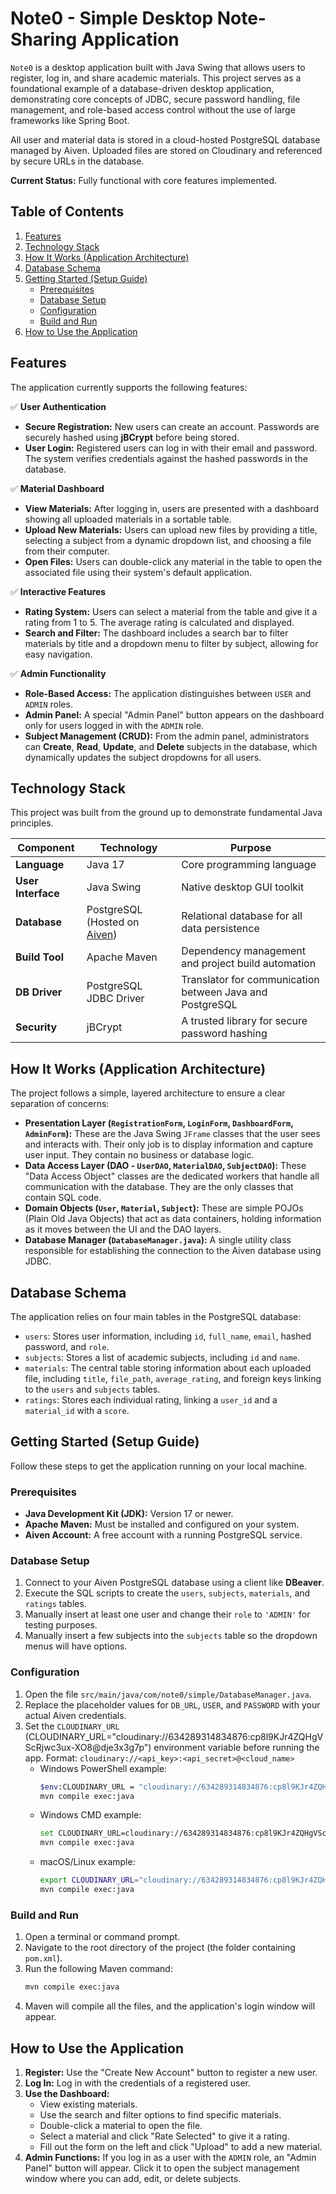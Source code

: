 # Note0 - Simple Desktop Note-Sharing Application

`Note0` is a desktop application built with Java Swing that allows users to register, log in, and share academic materials. This project serves as a foundational example of a database-driven desktop application, demonstrating core concepts of JDBC, secure password handling, file management, and role-based access control without the use of large frameworks like Spring Boot.

All user and material data is stored in a cloud-hosted PostgreSQL database managed by Aiven. Uploaded files are stored on Cloudinary and referenced by secure URLs in the database.

**Current Status:** Fully functional with core features implemented.

## Table of Contents
1.  [Features](#features)
2.  [Technology Stack](#technology-stack)
3.  [How It Works (Application Architecture)](#how-it-works-application-architecture)
4.  [Database Schema](#database-schema)
5.  [Getting Started (Setup Guide)](#getting-started-setup-guide)
    *   [Prerequisites](#prerequisites)
    *   [Database Setup](#database-setup)
    *   [Configuration](#configuration)
    *   [Build and Run](#build-and-run)
6.  [How to Use the Application](#how-to-use-the-application)

## Features

The application currently supports the following features:

✅ **User Authentication**
-   **Secure Registration:** New users can create an account. Passwords are securely hashed using **jBCrypt** before being stored.
-   **User Login:** Registered users can log in with their email and password. The system verifies credentials against the hashed passwords in the database.

✅ **Material Dashboard**
-   **View Materials:** After logging in, users are presented with a dashboard showing all uploaded materials in a sortable table.
-   **Upload New Materials:** Users can upload new files by providing a title, selecting a subject from a dynamic dropdown list, and choosing a file from their computer.
-   **Open Files:** Users can double-click any material in the table to open the associated file using their system's default application.

✅ **Interactive Features**
-   **Rating System:** Users can select a material from the table and give it a rating from 1 to 5. The average rating is calculated and displayed.
-   **Search and Filter:** The dashboard includes a search bar to filter materials by title and a dropdown menu to filter by subject, allowing for easy navigation.

✅ **Admin Functionality**
-   **Role-Based Access:** The application distinguishes between `USER` and `ADMIN` roles.
-   **Admin Panel:** A special "Admin Panel" button appears on the dashboard only for users logged in with the `ADMIN` role.
-   **Subject Management (CRUD):** From the admin panel, administrators can **Create**, **Read**, **Update**, and **Delete** subjects in the database, which dynamically updates the subject dropdowns for all users.

## Technology Stack

This project was built from the ground up to demonstrate fundamental Java principles.

| Component      | Technology                                                | Purpose                                           |
|----------------|-----------------------------------------------------------|---------------------------------------------------|
| **Language**   | Java 17                                                   | Core programming language                         |
| **User Interface**| Java Swing                                                | Native desktop GUI toolkit                        |
| **Database**   | PostgreSQL (Hosted on [Aiven](https://aiven.io/))         | Relational database for all data persistence      |
| **Build Tool** | Apache Maven                                              | Dependency management and project build automation|
| **DB Driver**  | PostgreSQL JDBC Driver                                    | Translator for communication between Java and PostgreSQL|
| **Security**   | jBCrypt                                                   | A trusted library for secure password hashing     |

## How It Works (Application Architecture)

The project follows a simple, layered architecture to ensure a clear separation of concerns:

-   **Presentation Layer (`RegistrationForm`, `LoginForm`, `DashboardForm`, `AdminForm`):** These are the Java Swing `JFrame` classes that the user sees and interacts with. Their only job is to display information and capture user input. They contain no business or database logic.
-   **Data Access Layer (DAO - `UserDAO`, `MaterialDAO`, `SubjectDAO`):** These "Data Access Object" classes are the dedicated workers that handle all communication with the database. They are the only classes that contain SQL code.
-   **Domain Objects (`User`, `Material`, `Subject`):** These are simple POJOs (Plain Old Java Objects) that act as data containers, holding information as it moves between the UI and the DAO layers.
-   **Database Manager (`DatabaseManager.java`):** A single utility class responsible for establishing the connection to the Aiven database using JDBC.

## Database Schema

The application relies on four main tables in the PostgreSQL database:
-   `users`: Stores user information, including `id`, `full_name`, `email`, hashed password, and `role`.
-   `subjects`: Stores a list of academic subjects, including `id` and `name`.
-   `materials`: The central table storing information about each uploaded file, including `title`, `file_path`, `average_rating`, and foreign keys linking to the `users` and `subjects` tables.
-   `ratings`: Stores each individual rating, linking a `user_id` and a `material_id` with a `score`.

## Getting Started (Setup Guide)

Follow these steps to get the application running on your local machine.

### Prerequisites
-   **Java Development Kit (JDK):** Version 17 or newer.
-   **Apache Maven:** Must be installed and configured on your system.
-   **Aiven Account:** A free account with a running PostgreSQL service.

### Database Setup
1.  Connect to your Aiven PostgreSQL database using a client like **DBeaver**.
2.  Execute the SQL scripts to create the `users`, `subjects`, `materials`, and `ratings` tables.
3.  Manually insert at least one user and change their `role` to `'ADMIN'` for testing purposes.
4.  Manually insert a few subjects into the `subjects` table so the dropdown menus will have options.

### Configuration
1.  Open the file `src/main/java/com/note0/simple/DatabaseManager.java`.
2.  Replace the placeholder values for `DB_URL`, `USER`, and `PASSWORD` with your actual Aiven credentials.
3.  Set the `CLOUDINARY_URL` (CLOUDINARY_URL="cloudinary://634289314834876:cp8l9KJr4ZQHgVScRjwc3ux-XO8@dje3x3g7p") environment variable before running the app. Format: `cloudinary://<api_key>:<api_secret>@<cloud_name>`
    - Windows PowerShell example:
      ```bash
      $env:CLOUDINARY_URL = "cloudinary://634289314834876:cp8l9KJr4ZQHgVScRjwc3ux-XO8@dje3x3g7p"
      mvn compile exec:java
      ```
    - Windows CMD example:
      ```bash
      set CLOUDINARY_URL=cloudinary://634289314834876:cp8l9KJr4ZQHgVScRjwc3ux-XO8@dje3x3g7p
      mvn compile exec:java
      ```
    - macOS/Linux example:
      ```bash
      export CLOUDINARY_URL="cloudinary://634289314834876:cp8l9KJr4ZQHgVScRjwc3ux-XO8@dje3x3g7p"
      mvn compile exec:java
      ```

### Build and Run
1.  Open a terminal or command prompt.
2.  Navigate to the root directory of the project (the folder containing `pom.xml`).
3.  Run the following Maven command:
    ```bash
    mvn compile exec:java
    ```
4.  Maven will compile all the files, and the application's login window will appear.

## How to Use the Application

1.  **Register:** Use the "Create New Account" button to register a new user.
2.  **Log In:** Log in with the credentials of a registered user.
3.  **Use the Dashboard:**
    *   View existing materials.
    *   Use the search and filter options to find specific materials.
    *   Double-click a material to open the file.
    *   Select a material and click "Rate Selected" to give it a rating.
    *   Fill out the form on the left and click "Upload" to add a new material.
4.  **Admin Functions:** If you log in as a user with the `ADMIN` role, an "Admin Panel" button will appear. Click it to open the subject management window where you can add, edit, or delete subjects.
